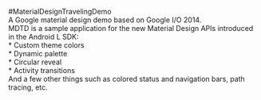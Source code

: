 #MaterialDesignTravelingDemo
<br/>A Google material design demo based on Google I/O 2014.
<br/>MDTD is a sample application for the new Material Design APIs introduced in the Android L SDK:
<br/>* Custom theme colors
<br/>* Dynamic palette
<br/>* Circular reveal
<br/>* Activity transitions
<br/>And a few other things such as colored status and navigation bars, path tracing, etc.
